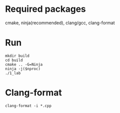 # Required packages
cmake, ninja(recommended), clang/gcc, clang-format

# Run
```
mkdir build
cd build
cmake .. -G=Ninja
ninja -j($nproc)
./1_lab
```
# Clang-format

```
clang-format -i *.cpp
```
